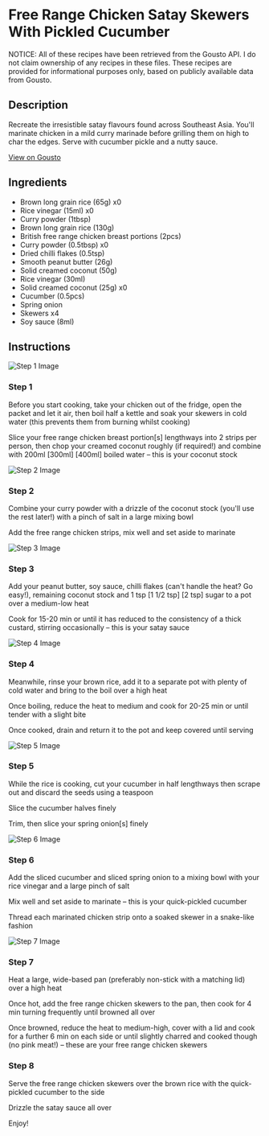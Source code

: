 # Free Range Chicken Satay Skewers With Pickled Cucumber

NOTICE: All of these recipes have been retrieved from the Gousto API. I do not claim ownership of any recipes in these files. These recipes are provided for informational purposes only, based on publicly available data from Gousto.

## Description

Recreate the irresistible satay flavours found across Southeast Asia. You'll marinate chicken in a mild curry marinade before grilling them on high to char the edges. Serve with cucumber pickle and a nutty sauce. 

[View on Gousto](https://www.gousto.co.uk/recipes/cookbook/free-range-chicken-satay-skewers-with-pickled-cucumber)

## Ingredients

- Brown long grain rice (65g) x0
- Rice vinegar (15ml) x0
- Curry powder (1tbsp)
- Brown long grain rice (130g)
- British free range chicken breast portions (2pcs)
- Curry powder (0.5tbsp) x0
- Dried chilli flakes (0.5tsp)
- Smooth peanut butter (26g)
- Solid creamed coconut (50g)
- Rice vinegar (30ml)
- Solid creamed coconut (25g) x0
- Cucumber (0.5pcs)
- Spring onion
- Skewers x4
- Soy sauce (8ml)

## Instructions

![Step 1 Image](https://production-media.gousto.co.uk/cms/recipe-step-image/step-1-1718788939354-x200.jpg)

### Step 1

Before you start cooking, take your chicken out of the fridge, open the packet and let it air, then boil half a kettle and soak your skewers in cold water (this prevents them from burning whilst cooking)

Slice your free range chicken breast portion[s] lengthways into 2 strips per person, then chop your creamed coconut roughly (if required!) and combine with 200ml <span class="text-purple">[300ml]</span> <span class="text-danger">[400ml]</span> boiled water – this is your coconut stock

![Step 2 Image](https://production-media.gousto.co.uk/cms/recipe-step-image/step-2-1718788943354-x200.jpg)

### Step 2

Combine your curry powder with a drizzle of the coconut stock (you'll use the rest later!) with a pinch of salt in a large mixing bowl

Add the free range chicken strips, mix well and set aside to marinate

![Step 3 Image](https://production-media.gousto.co.uk/cms/recipe-step-image/step-3-1718788946934-x200.jpg)

### Step 3

Add your peanut butter, soy sauce, chilli flakes (can't handle the heat? Go easy!), remaining coconut stock and 1 tsp <span class="text-purple">[1 1/2 tsp]</span> <span class="text-danger">[2 tsp]</span> sugar to a pot over a medium-low heat

Cook for 15-20 min or until it has reduced to the consistency of a thick custard, stirring occasionally – this is your satay sauce

![Step 4 Image](https://production-media.gousto.co.uk/cms/recipe-step-image/step-4-1718788950308-x200.jpg)

### Step 4

Meanwhile, rinse your brown rice, add it to a separate pot with plenty of cold water and bring to the boil over a high heat

Once boiling, reduce the heat to medium and cook for 20-25 min or until tender with a slight bite

Once cooked, drain and return it to the pot and keep covered until serving

![Step 5 Image](https://production-media.gousto.co.uk/cms/recipe-step-image/step-5-1718788953786-x200.jpg)

### Step 5

While the rice is cooking, cut your cucumber in half lengthways then scrape out and discard the seeds using a teaspoon

Slice the cucumber halves finely

Trim, then slice your spring onion[s] finely

![Step 6 Image](https://production-media.gousto.co.uk/cms/recipe-step-image/step-6-1718788957253-x200.jpg)

### Step 6

Add the sliced cucumber and sliced spring onion to a mixing bowl with your rice vinegar and a large pinch of salt

Mix well and set aside to marinate – this is your quick-pickled cucumber

Thread each marinated chicken strip onto a soaked skewer in a snake-like fashion

![Step 7 Image](https://production-media.gousto.co.uk/cms/recipe-step-image/step-7-1718788961031-x200.jpg)

### Step 7

Heat a large, wide-based pan (preferably non-stick with a matching lid) over a high heat

Once hot, add the free range chicken skewers to the pan, then cook for 4 min turning frequently until browned all over

Once browned, reduce the heat to medium-high, cover with a lid and cook for a further 6 min on each side or until slightly charred and cooked though (no pink meat!) – these are your free range chicken skewers

### Step 8

Serve the free range chicken skewers over the brown rice with the quick-pickled cucumber to the side

Drizzle the satay sauce all over

Enjoy!

